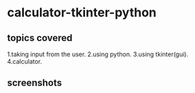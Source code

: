 # calculator-tkinter-python

## topics covered

 1.taking input from the user.
 2.using python.
 3.using tkinter(gui).
 4.calculator.

## screenshots
